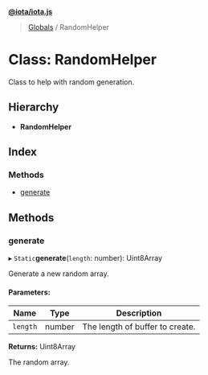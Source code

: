 **[@iota/iota.js](../README.md)**

> [Globals](../README.md) / RandomHelper

# Class: RandomHelper

Class to help with random generation.

## Hierarchy

* **RandomHelper**

## Index

### Methods

* [generate](randomhelper.md#generate)

## Methods

### generate

▸ `Static`**generate**(`length`: number): Uint8Array

Generate a new random array.

#### Parameters:

Name | Type | Description |
------ | ------ | ------ |
`length` | number | The length of buffer to create. |

**Returns:** Uint8Array

The random array.
